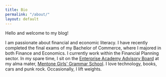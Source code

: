 ```yaml
---
title: Bio
permalink: "/about/"
layout: default
---
```


Hello and welcome to my blog!

I am passionate about financial and economic literacy. I have recently completed the final exams of my Bachelor of Commerce, where I majored in both Finance and Economics. I currently work within the Financial Planning sector. In my spare time, I sit on the [Enterprise Academy Advisory Board](https://ea.mentonegirls.vic.edu.au) at my alma mater, [Mentone Girls' Grammar School](http://mentonegirls.vic.edu.au). I love technology, books, cars and punk rock. Occasionally, I lift weights. 



